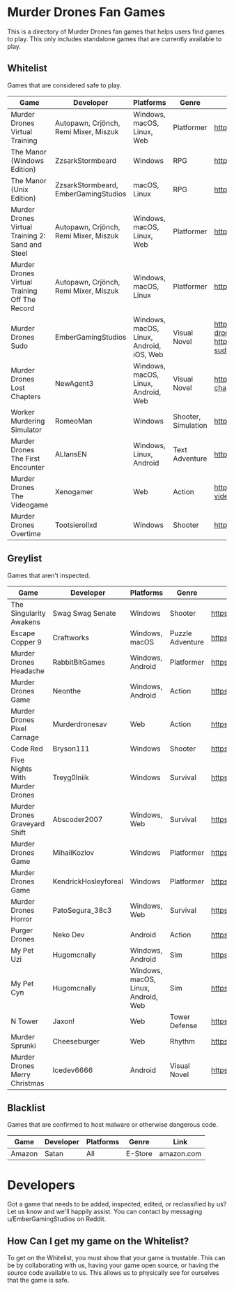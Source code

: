 # Murder Drones Fan Games
This is a directory of Murder Drones fan games that helps users find games to play. This only includes standalone games that are currently available to play.

## Whitelist
Games that are considered safe to play.

| Game | Developer | Platforms | Genre | Link | Engine | License |
|------|-----------|-----------|------|-----|-------|-------|
| Murder Drones Virtual Training |	Autopawn, Crjönch, Remi Mixer, Miszuk | Windows, macOS, Linux, Web | Platformer | https://autopawn.itch.io/mdvt | PICO-8 | Unspecified |
| The Manor (Windows Edition) | ZzsarkStormbeard | Windows | RPG | https://gamejolt.com/games/TheManorMD/963919 | RPG Maker MV | Proprietary |
| The Manor (Unix Edition) | ZzsarkStormbeard, EmberGamingStudios | macOS, Linux | RPG | https://gamejolt.com/games/TheManorMD/963919 | RPG Maker MV | Proprietary with MIT components |
| Murder Drones Virtual Training 2: Sand and Steel | Autopawn, Crjönch, Remi Mixer, Miszuk | Windows, macOS, Linux, Web | Platformer | https://autopawn.itch.io/mdvt2 | PICO-8 | Unspecified |
| Murder Drones Virtual Training Off The Record | Autopawn, Crjönch, Remi Mixer, Miszuk | Windows, macOS, Linux | Platformer | https://crjonch.itch.io/mdvt-otr | PICO-8 | Unspecified |
| Murder Drones Sudo | EmberGamingStudios | Windows, macOS, Linux, Android, iOS, Web | Visual Novel | https://embergamingstudios.itch.io/murder-drones-sudo, https://gamejolt.com/games/murder-drones-sudo/992964 | Ren'Py | GNU AGPLv3 |
| Murder Drones Lost Chapters | NewAgent3 | Windows, macOS, Linux, Android, Web | Visual Novel | https://newagent3.itch.io/murder-drones-lost-chapters | Ren'Py | GNU GPLv3 |
| Worker Murdering Simulator | RomeoMan | Windows | Shooter, Simulation | https://gamejolt.com/games/WMS/901808 | Unity | Unspecified |
| Murder Drones The First Encounter | ALIansEN | Windows, Linux, Android | Text Adventure | https://gamejolt.com/games/md-tfe/939103 | Unity | Unspecified |
| Murder Drones The Videogame | Xenogamer | Web | Action | https://xenogamer.itch.io/murder-drones-the-videogame | Godot | Unspecified |
| Murder Drones Overtime | Tootsierollxd | Windows | Shooter | https://tootsierollxd.itch.io/md-overtime | Unity | Unspecified |


## Greylist
Games that aren't inspected.

| Game | Developer | Platforms | Genre | Link |
|------|-----------|-----------|------|-----|
| The Singularity Awakens | Swag Swag Senate | Windows | Shooter | https://swag-swag-senate.itch.io/the-singularity-awakens |
| Escape Copper 9 | Craftworks | Windows, macOS | Puzzle Adventure | https://craftworks.itch.io/murder-drones-game |
| Murder Drones Headache | RabbitBitGames | Windows, Android | Platformer | https://rabbitbitgames.itch.io/murderdrones-headache |
| Murder Drones Game | Neonthe | Windows, Android | Action | https://neonthe.itch.io/murder-drones-game |
| Murder Drones Pixel Carnage | Murderdronesav | Web | Action | https://murderdronesav.itch.io/murder-drones-pixel-carnage |
| Code Red | Bryson111 | Windows | Shooter | https://bryson111.itch.io/murder-drones-code-red |
| Five Nights With Murder Drones | Treyg0lniik | Windows | Survival | https://gamejolt.com/games/MurderDronesFNAFgame/862717 |
| Murder Drones Graveyard Shift | Abscoder2007 | Windows, Web | Survival | https://gamejolt.com/games/MurderdronexFNAFfangame/924561 |
| Murder Drones Game | MihailKozlov | Windows | Platformer | https://gamejolt.com/games/MDgame/899748 |
| Murder Drones Game | KendrickHosleyforeal | Windows | Platformer | https://gamejolt.com/games/Crap/772502 |
| Murder Drones Horror | PatoSegura_38c3 | Windows, Web | Survival | https://gamejolt.com/games/MURDERDRONESHORROR/908574 |
| Purger Drones | Neko Dev | Android | Action | https://neko-dev-0w0.itch.io/purger-drones |
| My Pet Uzi | Hugomcnally | Windows, Android | Sim | https://hugomcnally.itch.io/my-pet-uzi |
| My Pet Cyn | Hugomcnally| Windows, macOS, Linux, Android, Web | Sim | https://hugomcnally.itch.io/my-pet-cyn |
| N Tower | Jaxon! | Web | Tower Defense | https://jaxrai-09.itch.io/n-tower-menu |
| Murder Sprunki | Cheeseburger | Web | Rhythm | https://cheeseburger-89.itch.io/incredibox-murder-sprunki |
| Murder Drones Merry Christmas | Icedev6666 | Android | Visual Novel | https://icedev6666.itch.io/murder-drones-merry-christmas |
## Blacklist
Games that are confirmed to host malware or otherwise dangerous code.

| Game | Developer | Platforms | Genre | Link |
|------|-----------|-----------|------|-----|
| Amazon | Satan | All | E-Store | amazon.com |

# Developers
Got a game that needs to be added, inspected, edited, or reclassified by us? Let us know and we'll happily assist. You can contact by messaging u/EmberGamingStudios on Reddit.

## How Can I get my game on the Whitelist?
To get on the Whitelist, you must show that your game is trustable. This can be by collaborating with us, having your game open source, or having the source code available to us. This allows us to physically see for ourselves that the game is safe. 
